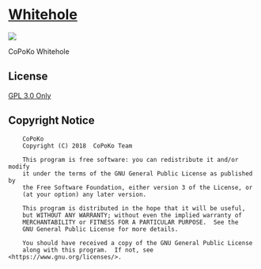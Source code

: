 # [Whitehole](https://github.com/CoPoKo/Whitehole)

[![](https://img.shields.io/npm/v/@copoko/whitehole.svg?style=flat-square)](https://www.npmjs.com/package/@copoko/whitehole)

CoPoKo Whitehole


## License

[GPL 3.0 Only](https://github.com/CoPoKo/Whitehole/blob/main/LICENSE)

## Copyright Notice

```
    CoPoKo
    Copyright (C) 2018  CoPoKo Team

    This program is free software: you can redistribute it and/or modify
    it under the terms of the GNU General Public License as published by
    the Free Software Foundation, either version 3 of the License, or
    (at your option) any later version.

    This program is distributed in the hope that it will be useful,
    but WITHOUT ANY WARRANTY; without even the implied warranty of
    MERCHANTABILITY or FITNESS FOR A PARTICULAR PURPOSE.  See the
    GNU General Public License for more details.

    You should have received a copy of the GNU General Public License
    along with this program.  If not, see <https://www.gnu.org/licenses/>.
```
